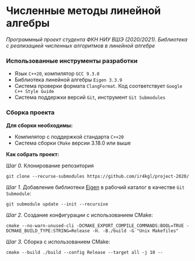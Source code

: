 # Численные методы линейной алгебры
*Программный проект студента ФКН НИУ ВШЭ (2020/2021). Библиотека с реализацией численных алгоритмов в линейной алгебре*

### Использованные инструменты разработки

* Язык `C++20`, компилятор `GCC 9.3.0`
* Библиотека линейной алгебры `Eigen 3.3.9`
* Система проверки формата `ClangFormat`. Код соответствует `Google C++ Style Guide`
* Система поддержки версий `Git`, инструмент `Git Submodules`

### Сборка проекта

**Для сборки необходимы:**

* Компилятор с поддержкой стандарта `C++20`
* Система сборки `CMake` версии 3.18.0 или выше

**Как собрать проект:**

*Шаг 0.* Клонирование репозитория

``
git clone --recurse-submodules https://github.com/ir4kgl/project-2020/
``

*Шаг 1.* Добавление библиотеки [Eigen](https://eigen.tuxfamily.org/index.php?title=Main_Page) в рабочий каталог в качестве `Git Submodule`:

``
git submodule update --init --recursive
``

*Шаг 2.* Создание конфигурации с использованием CMake:

``
cmake --no-warn-unused-cli -DCMAKE_EXPORT_COMPILE_COMMANDS:BOOL=TRUE -DCMAKE_BUILD_TYPE:STRING=Release -H. -B./build -G "Unix Makefiles"
``

*Шаг 3.* Сборка с использованием CMake:

``
cmake --build ./build --config Release --target all -j 10 --
``

